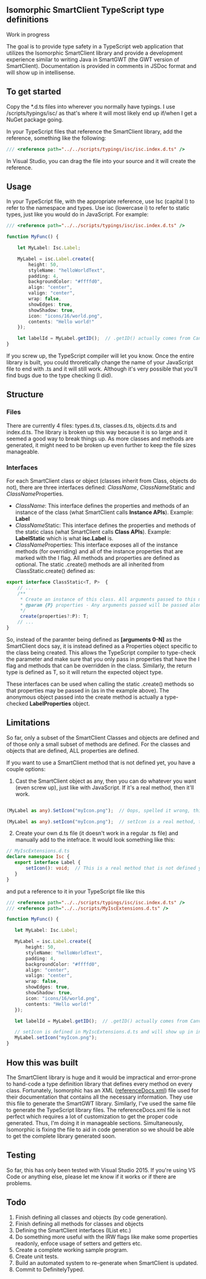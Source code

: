 ## Isomorphic SmartClient TypeScript type definitions
Work in progress

The goal is to provide type safety in a TypeScript web application that utilizes the Isomorphic SmartClient library and provide a development experience similar to writing Java in SmartGWT (the GWT version of SmartClient). Documentation is provided in comments in JSDoc format and will show up in intellisense.

## To get started

Copy the *.d.ts files into wherever you normally have typings. I use /scripts/typings/isc/ as that's where it will most likely end up if/when I get a NuGet package going.

In your TypeScript files that reference the SmartClient library, add the reference, something like the following:

```typescript
/// <reference path="../../scripts/typings/isc/isc.index.d.ts" />
```
 In Visual Studio, you can drag the file into your source and it will create the reference.

## Usage

In your TypeScript file, with the appropriate reference, use Isc (capital I) to refer to the namespace and types. Use isc (lowercase i) to refer to static types, just like you would do in JavaScript. For example:

```typescript
/// <reference path="../../scripts/typings/isc/isc.index.d.ts" />

function MyFunc() {

    let MyLabel: Isc.Label;

    MyLabel = isc.Label.create({
        height: 50,
        styleName: "helloWorldText",
        padding: 4,
        backgroundColor: "#ffffd0",
        align: "center",
        valign: "center",
        wrap: false,
        showEdges: true,
        showShadow: true,
        icon: "icons/16/world.png",
        contents: "Hello world!"
    });

    let labelId = MyLabel.getID();  // .getID() actually comes from Canvas which Label extends (via Button)
}
```

If you screw up, the TypeScript compiler will let you know. Once the entire library is built, you could  throretically change the name of your JavaScript file to end with .ts and it will still work. Although it's very possible that you'll find bugs due to the type checking (I did).

## Structure
### Files
There are currently 4 files: types.d.ts, classes.d.ts, objects.d.ts and index.d.ts. The library is broken up this way because it is so large and it seemed a good way to break things up. As more classes and methods are generated, it might need to be broken up even further to keep the file sizes manageable.

### Interfaces
For each SmartClient class or object (classes inherit from Class, objects do not), there are three interfaces defined: *ClassName*, *ClassName*Static and *ClassName*Properties.

* *ClassName*: This interface defines the properties and methods of an instance of the class (what SmartClient calls **Instance APIs**). Example: __Label__
* *ClassName*Static: This interface defines the properties and methods of the static class (what SmartClient calls **Class APIs**). Example: __LabelStatic__ which is what __isc.Label__ is.
* *ClassName*Properties: This interface exposes all of the instance methods (for overriding) and all of the instance properties that are marked with the I flag. All methods and properties are defined as optional. The static .create() methods are all inherited from ClassStatic.create() defined as:

```TypeScript
export interface ClassStatic<T, P>  {
    // ...
    /** 
     * Create an instance of this class. All arguments passed to this method are passed on to the Class.init instance method. Unless Class.addPropertiesOnCreate is set to false, all arguments passed to this method must be Objects and all properties on those objects will be copied to the newly created instance before Class.init is called. If there are overlapping properties in the passed arguments, the last wins. Any return value from Class.init is thrown away. Note: Generally, you would not override this method. If you want to specify a constructor for your class, provide an override for Class.init for generic classes or Canvas.initWidget for any subclasses of UI components (i.e. descendants of Canvas).
     * @param {P} properties - Any arguments passed will be passed along to the init() routine of the instance. Unless Class.addPropertiesOnCreate is set to false, any arguments passed to this method must be of type Object.
     */
     create(properties?:P): T;
    // ...
}
```
So, instead of the paramter being defined as __[arguments 0-N]__ as the SmartClient docs say, it is instead defined as a Properties object specific to the class being created. This allows the TypeScript compiler to type-check the parameter and make sure that you only pass in properties that have the I flag and methods that can be overridden in the class. Similarly, the return type is defined as T, so it will return the expected object type.


These interfaces can be used when calling the static .create() methods so that properties may be passed in (as in the example above). The anonymous object passed into the create method is actually a type-checked __LabelProperties__ object.

## Limitations
So far, only a subset of the SmartClient Classes and objects are defined and of those only a small subset of methods are defined. For the classes and objects that are defined, ALL properties are defined.

If you want to use a SmartClient method that is not defined yet, you have a couple options:
1. Cast the SmartClient object as any, then you can do whatever you want (even screw up), just like with JavaScript. If it's a real method, then it'll work.

```TypeScript

(MyLabel as any).SetIcon("myIcon.png");  // Oops, spelled it wrong, this will fail but the compiler won't tell you.

(MyLabel as any).setIcon("myIcon.png");  // setIcon is a real method, this will work.

```
2. Create your own d.ts file (it doesn't work in a regular .ts file) and manually add to the intefrace. It would look something like this:

 ```typescript
 // MyIscExtensions.d.ts
 declare namespace Isc {
    export interface Label {
        setIcon(): void;  // This is a real method that is not defined yet.
    }
 }
 ```

 and put a reference to it in your TypeScript file like this

 ```typescript
/// <reference path="../../scripts/typings/isc/isc.index.d.ts" />
/// <reference path="../../scripts/MyIscExtensions.d.ts" />

function MyFunc() {

    let MyLabel: Isc.Label;

    MyLabel = isc.Label.create({
        height: 50,
        styleName: "helloWorldText",
        padding: 4,
        backgroundColor: "#ffffd0",
        align: "center",
        valign: "center",
        wrap: false,
        showEdges: true,
        showShadow: true,
        icon: "icons/16/world.png",
        contents: "Hello world!"
    });

    let labelId = MyLabel.getID();  // .getID() actually comes from Canvas which Label extends (via Button)

    // setIcon is defined in MyIscExtensions.d.ts and will show up in intellisense and compile.
    MyLabel.setIcon("myIcon.png");
}

```


## How this was built
The SmartClient library is huge and it would be impractical and error-prone to hand-code a type definition library that defines every method on every class. Fortunately, Isomorphic has an XML ([referenceDocs.xml](http://www.smartclient.com/smartclient-latest/isomorphic/system/reference/referenceDocs.xml)) file used for their documentation that contains all the necessary information. They use this file to generate the SmartGWT library. Similarly, I've used the same file to generate the TypeScript library files. The referenceDocs.xml file is not perfect which requires a lot of customization to get the proper code generated. Thus, I'm doing it in manageable sections. Simultaneously, Isomorphic is fixing the file to aid in code generation so we should be able to get the complete library generated soon.


## Testing
So far, this has only been tested with Visual Studio 2015. If you're using VS Code or anything else, please let me know if it works or if there are problems.


## Todo
1. Finish defining all classes and objects (by code generation).
2. Finish defining all methods for classes and objects
3. Defining the SmartClient interfaces (IList etc.)
4. Do something more useful with the IRW flags like make some properties readonly, enfoce usage of setters and getters etc.
5. Create a complete working sample program.
6. Create unit tests.
7. Build an automated system to re-generate when SmartClient is updated.
7. Commit to DefinitelyTyped.

